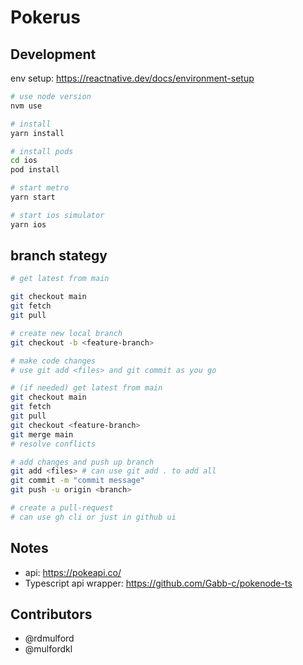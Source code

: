 # Pokerus

## Development

env setup: https://reactnative.dev/docs/environment-setup

```sh
# use node version
nvm use

# install
yarn install

# install pods
cd ios
pod install

# start metro
yarn start

# start ios simulator
yarn ios
```

## branch stategy

```sh
# get latest from main

git checkout main
git fetch
git pull

# create new local branch
git checkout -b <feature-branch>

# make code changes
# use git add <files> and git commit as you go

# (if needed) get latest from main
git checkout main
git fetch
git pull
git checkout <feature-branch>
git merge main
# resolve conflicts

# add changes and push up branch
git add <files> # can use git add . to add all
git commit -m "commit message"
git push -u origin <branch>

# create a pull-request
# can use gh cli or just in github ui
```

## Notes

- api: https://pokeapi.co/
- Typescript api wrapper: https://github.com/Gabb-c/pokenode-ts

## Contributors

- @rdmulford
- @mulfordkl